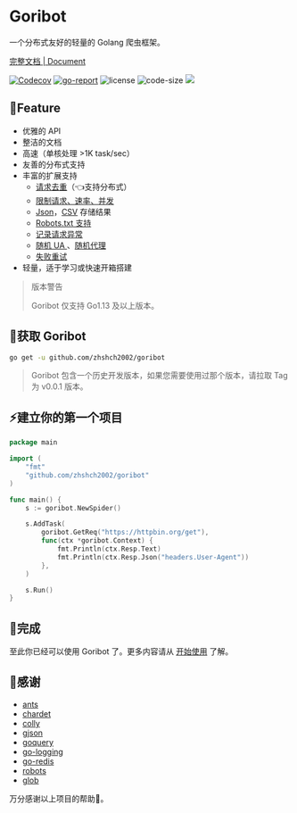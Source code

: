 # Goribot
一个分布式友好的轻量的 Golang 爬虫框架。

[完整文档 | Document](https://imagician.net/goribot/)

[![Codecov](https://img.shields.io/codecov/c/gh/zhshch2002/goribot)](https://codecov.io/gh/zhshch2002/goribot)
[![go-report](https://goreportcard.com/badge/github.com/zhshch2002/goribot)](https://goreportcard.com/report/github.com/zhshch2002/goribot)
![license](https://img.shields.io/github/license/zhshch2002/goribot)
![code-size](https://img.shields.io/github/languages/code-size/zhshch2002/goribot.svg)
[![](https://godoc.org/github.com/nathany/looper?status.svg)](https://godoc.org/github.com/zhshch2002/goribot)

## 🚀Feature
* 优雅的 API
* 整洁的文档
* 高速（单核处理 >1K task/sec）
* 友善的分布式支持
* 丰富的扩展支持
  * [请求去重](./_docs/extensions.md#reqdeduplicate-%e8%af%b7%e6%b1%82%e5%8e%bb%e9%87%8d)（👈支持分布式）
  * [限制请求、速率、并发](./_docs/extensions.md#limiter-%e9%99%90%e5%88%b6%e8%af%b7%e6%b1%82%e3%80%81%e9%80%9f%e7%8e%87%e3%80%81%e5%b9%b6%e5%8f%91)
  * [Json](./_docs/extensions.md#saveitemsasjson-%e4%bf%9d%e5%ad%98-item-%e5%88%b0-json-%e6%96%87%e4%bb%b6)，[CSV](./_docs/extensions.md#saveitemsascsv-%e4%bf%9d%e5%ad%98-item-%e5%88%b0-csv-%e6%96%87%e4%bb%b6) 存储结果
  * [Robots.txt 支持](./_docs/extensions.md#robotstxt-robots-txt-%e6%94%af%e6%8c%81)
  * [记录请求异常](./_docs/extensions.md#spiderlogerror-%e8%ae%b0%e5%bd%95%e6%84%8f%e5%a4%96%e5%92%8c%e9%94%99%e8%af%af)
  * [随机 UA ](./_docs/extensions.md#randomuseragent-%e9%9a%8f%e6%9c%ba-ua)、[随机代理](./_docs/extensions.md#randomproxy-%e9%9a%8f%e6%9c%ba%e4%bb%a3%e7%90%86)
  * [失败重试](./_docs/extensions.md#retry-%e5%a4%b1%e8%b4%a5%e9%87%8d%e8%af%95)
* 轻量，适于学习或快速开箱搭建

> 版本警告
> 
> Goribot 仅支持 Go1.13 及以上版本。

## 👜获取 Goribot
```sh
go get -u github.com/zhshch2002/goribot
```
> Goribot 包含一个历史开发版本，如果您需要使用过那个版本，请拉取 Tag 为 v0.0.1 版本。

## ⚡建立你的第一个项目
```Go
package main

import (
	"fmt"
	"github.com/zhshch2002/goribot"
)

func main() {
	s := goribot.NewSpider()

	s.AddTask(
		goribot.GetReq("https://httpbin.org/get"),
		func(ctx *goribot.Context) {
			fmt.Println(ctx.Resp.Text)
			fmt.Println(ctx.Resp.Json("headers.User-Agent"))
		},
	)

	s.Run()
}
```

## 🎉完成
至此你已经可以使用 Goribot 了。更多内容请从 [开始使用](./_docs/get-start.md) 了解。

## 🙏感谢

* [ants](https://github.com/panjf2000/ants)
* [chardet](https://github.com/saintfish/chardet)
* [colly](https://github.com/gocolly/colly)
* [gjson](https://github.com/tidwall/gjson)
* [goquery](https://github.com/PuerkitoBio/goquery)
* [go-logging](https://github.com/op/go-logging)
* [go-redis](https://github.com/go-redis/redis)
* [robots](https://github.com/slyrz/robots)
* [glob](https://github.com/gobwas/glob)

万分感谢以上项目的帮助🙏。